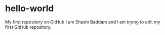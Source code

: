 # hello-world
My first repository on GitHub
I am Shashi Baddam and I am trying to edit my first GitHub repository.
